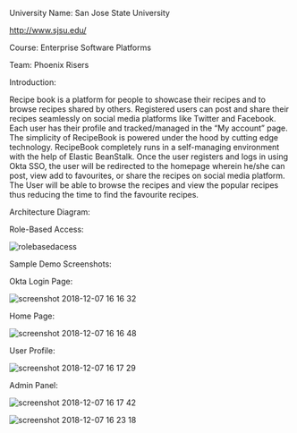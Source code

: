 University Name: San Jose State University

http://www.sjsu.edu/

Course: Enterprise Software Platforms

Team: Phoenix Risers

Introduction:

Recipe book is a platform for people to showcase their recipes and to browse recipes shared by others. Registered users can post and share their recipes seamlessly on social media platforms like Twitter and Facebook. Each user has their profile and tracked/managed in the “My account” page. The simplicity of RecipeBook is powered under the hood by cutting edge technology. RecipeBook completely runs in a self-managing environment with the help of Elastic BeanStalk. 
Once the user registers and logs in using Okta SSO, the user will be redirected to the homepage wherein he/she can post, view add to favourites, or share the recipes on social media platform. The User will be able to browse the recipes and view the popular recipes thus reducing the time to find the favourite recipes.


Architecture Diagram:









Role-Based Access:


![rolebasedacess](https://user-images.githubusercontent.com/42819574/49701857-3e1c8700-fba6-11e8-8268-9faac4477e1c.jpg)


Sample Demo Screenshots:

Okta Login Page:


![screenshot 2018-12-07 16 16 32](https://user-images.githubusercontent.com/42819574/49701904-ffd39780-fba6-11e8-88fd-4bafbc276e84.png)


Home Page:


![screenshot 2018-12-07 16 16 48](https://user-images.githubusercontent.com/42819574/49701908-0bbf5980-fba7-11e8-8797-8d21ca4c7f31.png)



User Profile:



![screenshot 2018-12-07 16 17 29](https://user-images.githubusercontent.com/42819574/49701911-17ab1b80-fba7-11e8-92eb-47ac5459da0c.png)



Admin Panel:


![screenshot 2018-12-07 16 17 42](https://user-images.githubusercontent.com/42819574/49701912-1b3ea280-fba7-11e8-9d4a-dc972d1b8258.png)


![screenshot 2018-12-07 16 23 18](https://user-images.githubusercontent.com/42819574/49701915-2560a100-fba7-11e8-9c5c-9b1b481d5209.png)




















